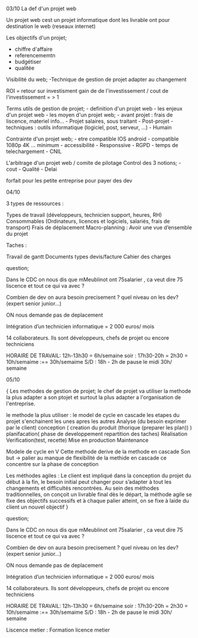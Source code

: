 03/10
La def d'un projet web

Un projet web cest un projet informatique dont les livrable ont pour destination le web (reseaux internet)

Les objectifs d'un projet;
- chiffre d'affaire 
- referencememtn
- budgétiser 
- qualitée 

Visibilité du web;
-Technique de gestion de projet adapter au changement 

ROI = retour sur investisment 
gain de de l'investissement / cout de l'investissement = > 1 



Terms utils de gestion de projet;
    - definition d'un projet web
    - les enjeux d'un projet web 
    - les moyen d'un projet web;
        - avant projet : frais de liscence, materiel info...
        - Projet salaires, sous traitant
        - Post-projet
    - techniques : outils informatique (logiciel, post, serveur, ...)
    - Humain

Contrainte d'un projet web;
    - etre compatible IOS android
    - compatible 1080p 4K ... minimum
    - accessibilité 
    - Responssive 
    - RGPD
    - temps de telechargement 
    - CNIL 



L'arbitrage d'un projet web / comite de pilotage
    Control des 3 notions; 
        - cout 
        - Qualité 
        - Delai



forfait pour les petite entreprise pour payer des dev 




04/10

3 types de ressources :

Types de travail (développeurs, technicien support, heures, RH)
Consommables (Ordinateurs, licences et logiciels, salariés, frais de transport)
Frais de déplacement
Macro-planning :  Avoir une vue d’ensemble du projet



Taches :

Travail de gantt
Documents types devis/facture
Cahier des charges


question;

Dans le CDC on nous dis que mMeublinot ont 75salarier , ca veut dire 75 liscence et tout ce qui va avec ?

Combien de dev on aura besoin precisement ? quel niveau on les dev? (expert senior junior...)

ON nous demande pas de deplacement 

Intégration d’un technicien informatique = 2 000 euros/ mois

14 collaborateurs. Ils sont développeurs, chefs de projet ou encore techniciens 


HORAIRE DE TRAVAIL: 
12h-13h30 = 6h/semaine
soir : 17h30-20h = 2h30 = 10h/semaime                :== 30h/semaime
S/D : 18h - 2h de pause le midi 30h/ semaine 


05/10

{
Les methodes de gestion de projet;
le chef de projet va utiliser la methode la plus adapter a son ptojet et surtout la plus adapter a l'organisation de l'entreprise.

le methode la plus utiliser : le model de cycle en cascade
les etapes du projet s'enchainent les unes apres les autres
Analyse (du besoin exprimer par le client)
conception ( creation du produit (thorique (preparer les plan)) )
planifacation( phase de developpement repartition des taches)
Réalisation
Verification(test, recette)
Mise en production
Maintenance

Modele de cycle en V
Cette methode derive de la methode en cascade
Son but -> palier au manque de flexibilité de la methide en cascade
ce concentre sur la phase de conception

Les méthodes agiles : Le client est impliqué dans la conception du projet du début à la fin, le besoin initial peut changer pour s’adapter à tout les changements et difficultés rencontrées. Au sein des méthodes traditionnelles, on conçoit un livrable final dès le départ, la méthode agile se fixe des objectifs successifs et à chaque palier atteint, on se fixe à laide du client un nouvel objectif
}


question;

Dans le CDC on nous dis que mMeublinot ont 75salarier , ca veut dire 75 liscence et tout ce qui va avec ?

Combien de dev on aura besoin precisement ? quel niveau on les dev? (expert senior junior...)

ON nous demande pas de deplacement 

Intégration d’un technicien informatique = 2 000 euros/ mois

14 collaborateurs. Ils sont développeurs, chefs de projet ou encore techniciens 


HORAIRE DE TRAVAIL: 
12h-13h30 = 6h/semaine
soir : 17h30-20h = 2h30 = 10h/semaime                :== 30h/semaime
S/D : 18h - 2h de pause le midi 30h/ semaine 

 


Liscence metier : Formation licence metier 
